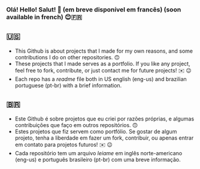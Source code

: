 ### Olá! Hello! Salut! 👋 (em breve disponível em francês) (soon available in french) 😊🇫🇷
## 🇺🇸
 - This Github is about projects that I made for my own reasons, and some contributions I do on other repositories. 🙃
 - These projects that I made serves as a portfolio. If you like any project, feel free to fork, contribute, or just contact me for future projects! ✉️ 😉
 - Each repo has a *readme* file both in US english (eng-us) and brazilian portuguese (pt-br) with a brief information.
## 🇧🇷
 - Este Github é sobre projetos que eu criei por razões próprias, e algumas contribuições que faço em outros repositórios. 🙃
 - Estes projetos que fiz servem como portfólio. Se gostar de algum projeto, tenha a liberdade em fazer um fork, contribuir, ou apenas entrar em contato para projetos futuros! ✉️ 😉
 - Cada repositório tem um arquivo *leiame* em inglês norte-americano (eng-us) e português brasileiro (pt-br) com uma breve informação.
